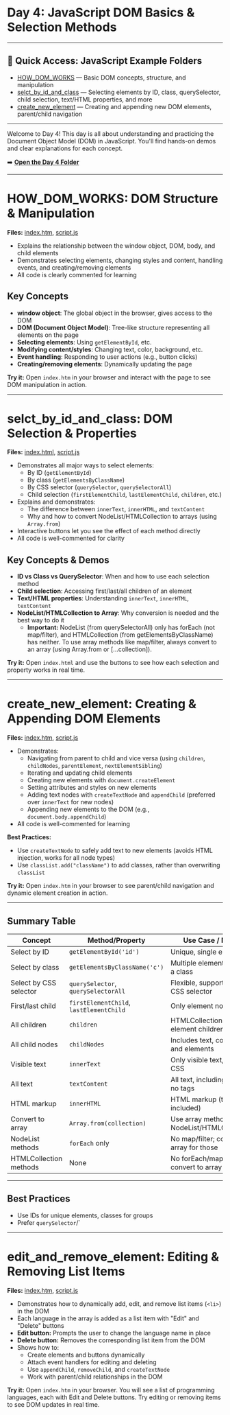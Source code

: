 # Day 4: JavaScript DOM Basics & Selection Methods

---

## 📂 Quick Access: JavaScript Example Folders

- [HOW_DOM_WORKS](./HOW_DOM_WORKS/) — Basic DOM concepts, structure, and manipulation
- [selct_by_id_and_class](./selct_by_id_and_class/) — Selecting elements by ID, class, querySelector, child selection, text/HTML properties, and more
- [create_new_element](./create_new_element/) — Creating and appending new DOM elements, parent/child navigation

---

Welcome to Day 4! This day is all about understanding and practicing the Document Object Model (DOM) in JavaScript. You'll find hands-on demos and clear explanations for each concept.

➡️ **[Open the Day 4 Folder](../day_004/)**

---

# HOW_DOM_WORKS: DOM Structure & Manipulation

**Files:** [index.htm](./HOW_DOM_WORKS/index.htm), [script.js](./HOW_DOM_WORKS/script.js)

- Explains the relationship between the window object, DOM, body, and child elements
- Demonstrates selecting elements, changing styles and content, handling events, and creating/removing elements
- All code is clearly commented for learning

## Key Concepts

- **window object**: The global object in the browser, gives access to the DOM
- **DOM (Document Object Model)**: Tree-like structure representing all elements on the page
- **Selecting elements**: Using `getElementById`, etc.
- **Modifying content/styles**: Changing text, color, background, etc.
- **Event handling**: Responding to user actions (e.g., button clicks)
- **Creating/removing elements**: Dynamically updating the page

**Try it:** Open `index.htm` in your browser and interact with the page to see DOM manipulation in action.

---

# selct_by_id_and_class: DOM Selection & Properties

**Files:** [index.html](./selct_by_id_and_class/index.html), [script.js](./selct_by_id_and_class/script.js)

- Demonstrates all major ways to select elements:
  - By ID (`getElementById`)
  - By class (`getElementsByClassName`)
  - By CSS selector (`querySelector`, `querySelectorAll`)
  - Child selection (`firstElementChild`, `lastElementChild`, `children`, etc.)
- Explains and demonstrates:
  - The difference between `innerText`, `innerHTML`, and `textContent`
  - Why and how to convert NodeList/HTMLCollection to arrays (using `Array.from`)
- Interactive buttons let you see the effect of each method directly
- All code is well-commented for clarity

## Key Concepts & Demos

- **ID vs Class vs QuerySelector**: When and how to use each selection method
- **Child selection**: Accessing first/last/all children of an element
- **Text/HTML properties**: Understanding `innerText`, `innerHTML`, `textContent`
- **NodeList/HTMLCollection to Array**: Why conversion is needed and the best way to do it
  - **Important:** NodeList (from querySelectorAll) only has forEach (not map/filter), and HTMLCollection (from getElementsByClassName) has neither. To use array methods like map/filter, always convert to an array (using Array.from or [...collection]).

**Try it:** Open `index.html` and use the buttons to see how each selection and property works in real time.

---

# create_new_element: Creating & Appending DOM Elements

**Files:** [index.htm](./create_new_element/index.htm), [script.js](./create_new_element/script.js)

- Demonstrates:
  - Navigating from parent to child and vice versa (using `children`, `childNodes`, `parentElement`, `nextElementSibling`)
  - Iterating and updating child elements
  - Creating new elements with `document.createElement`
  - Setting attributes and styles on new elements
  - Adding text nodes with `createTextNode` and `appendChild` (preferred over `innerText` for new nodes)
  - Appending new elements to the DOM (e.g., `document.body.appendChild`)
- All code is well-commented for learning

**Best Practices:**

- Use `createTextNode` to safely add text to new elements (avoids HTML injection, works for all node types)
- Use `classList.add("className")` to add classes, rather than overwriting `classList`

**Try it:** Open `index.htm` in your browser to see parent/child navigation and dynamic element creation in action.

---

## Summary Table

| Concept                | Method/Property                         | Use Case / Notes                             |
| ---------------------- | --------------------------------------- | -------------------------------------------- |
| Select by ID           | `getElementById('id')`                  | Unique, single element                       |
| Select by class        | `getElementsByClassName('c')`           | Multiple elements sharing a class            |
| Select by CSS selector | `querySelector`, `querySelectorAll`     | Flexible, supports any CSS selector          |
| First/last child       | `firstElementChild`, `lastElementChild` | Only element nodes                           |
| All children           | `children`                              | HTMLCollection of element children           |
| All child nodes        | `childNodes`                            | Includes text, comments, and elements        |
| Visible text           | `innerText`                             | Only visible text, respects CSS              |
| All text               | `textContent`                           | All text, including hidden, no tags          |
| HTML markup            | `innerHTML`                             | HTML markup (tags included)                  |
| Convert to array       | `Array.from(collection)`                | Use array methods on NodeList/HTMLCollection |
| NodeList methods       | `forEach` only                          | No map/filter; convert to array for those    |
| HTMLCollection methods | None                                    | No forEach/map/filter; convert to array      |

---

## Best Practices

- Use IDs for unique elements, classes for groups
- Prefer `querySelector`/`

---

# edit_and_remove_element: Editing & Removing List Items

**Files:** [index.htm](./edit_and_remove_element/index.htm), [script.js](./edit_and_remove_element/script.js)

- Demonstrates how to dynamically add, edit, and remove list items (`<li>`) in the DOM
- Each language in the array is added as a list item with "Edit" and "Delete" buttons
- **Edit button:** Prompts the user to change the language name in place
- **Delete button:** Removes the corresponding list item from the DOM
- Shows how to:
  - Create elements and buttons dynamically
  - Attach event handlers for editing and deleting
  - Use `appendChild`, `removeChild`, and `createTextNode`
  - Work with parent/child relationships in the DOM

**Try it:** Open `index.htm` in your browser. You will see a list of programming languages, each with Edit and Delete buttons. Try editing or removing items to see DOM updates in real time.
